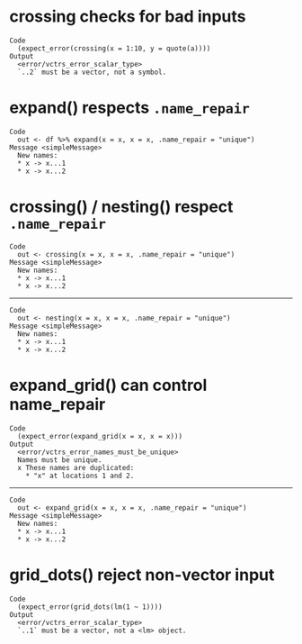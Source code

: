 # crossing checks for bad inputs

    Code
      (expect_error(crossing(x = 1:10, y = quote(a))))
    Output
      <error/vctrs_error_scalar_type>
      `..2` must be a vector, not a symbol.

# expand() respects `.name_repair`

    Code
      out <- df %>% expand(x = x, x = x, .name_repair = "unique")
    Message <simpleMessage>
      New names:
      * x -> x...1
      * x -> x...2

# crossing() / nesting() respect `.name_repair`

    Code
      out <- crossing(x = x, x = x, .name_repair = "unique")
    Message <simpleMessage>
      New names:
      * x -> x...1
      * x -> x...2

---

    Code
      out <- nesting(x = x, x = x, .name_repair = "unique")
    Message <simpleMessage>
      New names:
      * x -> x...1
      * x -> x...2

# expand_grid() can control name_repair

    Code
      (expect_error(expand_grid(x = x, x = x)))
    Output
      <error/vctrs_error_names_must_be_unique>
      Names must be unique.
      x These names are duplicated:
        * "x" at locations 1 and 2.

---

    Code
      out <- expand_grid(x = x, x = x, .name_repair = "unique")
    Message <simpleMessage>
      New names:
      * x -> x...1
      * x -> x...2

# grid_dots() reject non-vector input

    Code
      (expect_error(grid_dots(lm(1 ~ 1))))
    Output
      <error/vctrs_error_scalar_type>
      `..1` must be a vector, not a <lm> object.


